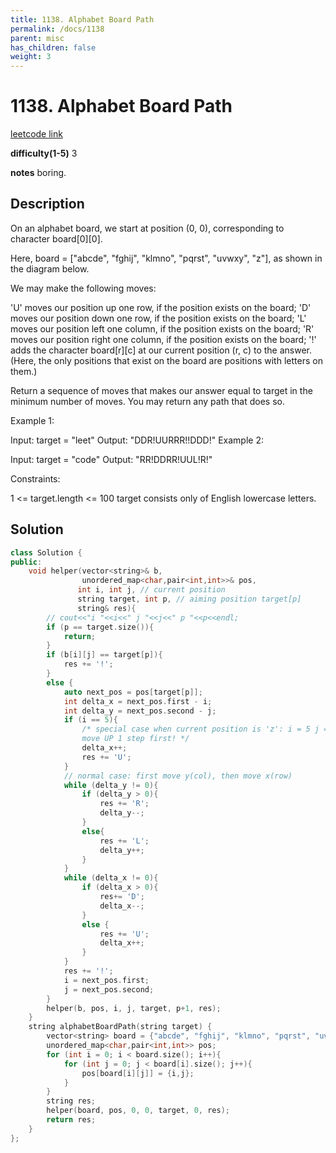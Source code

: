 ```yaml
---
title: 1138. Alphabet Board Path
permalink: /docs/1138
parent: misc
has_children: false
weight: 3
---
```

# 1138. Alphabet Board Path
[leetcode link](https://leetcode.com/problems/alphabet-board-path/)

**difficulty(1-5)** 
3

**notes** 
boring.

## Description
On an alphabet board, we start at position (0, 0), corresponding to character board[0][0].

Here, board = ["abcde", "fghij", "klmno", "pqrst", "uvwxy", "z"], as shown in the diagram below.



We may make the following moves:

'U' moves our position up one row, if the position exists on the board;
'D' moves our position down one row, if the position exists on the board;
'L' moves our position left one column, if the position exists on the board;
'R' moves our position right one column, if the position exists on the board;
'!' adds the character board[r][c] at our current position (r, c) to the answer.
(Here, the only positions that exist on the board are positions with letters on them.)

Return a sequence of moves that makes our answer equal to target in the minimum number of moves.  You may return any path that does so.

 

Example 1:

Input: target = "leet"
Output: "DDR!UURRR!!DDD!"
Example 2:

Input: target = "code"
Output: "RR!DDRR!UUL!R!"
 

Constraints:

1 <= target.length <= 100
target consists only of English lowercase letters.


## Solution
```c++
class Solution {
public:
    void helper(vector<string>& b,
                unordered_map<char,pair<int,int>>& pos,
               int i, int j, // current position
               string target, int p, // aiming position target[p]
               string& res){
        // cout<<"i "<<i<<" j "<<j<<" p "<<p<<endl;
        if (p == target.size()){
            return;
        }
        if (b[i][j] == target[p]){
            res += '!';
        }
        else {
            auto next_pos = pos[target[p]];
            int delta_x = next_pos.first - i;
            int delta_y = next_pos.second - j;
            if (i == 5){ 
                /* special case when current position is 'z': i = 5 j = 0
                move UP 1 step first! */
                delta_x++;
                res += 'U';
            }
            // normal case: first move y(col), then move x(row)
            while (delta_y != 0){
                if (delta_y > 0){
                    res += 'R';
                    delta_y--;
                }
                else{
                    res += 'L';
                    delta_y++;
                }
            }
            while (delta_x != 0){
                if (delta_x > 0){
                    res+= 'D';
                    delta_x--;
                }
                else {
                    res += 'U';
                    delta_x++;
                }
            }
            res += '!';
            i = next_pos.first;
            j = next_pos.second;
        }
        helper(b, pos, i, j, target, p+1, res);
    }
    string alphabetBoardPath(string target) {
        vector<string> board = {"abcde", "fghij", "klmno", "pqrst", "uvwxy", "z"};
        unordered_map<char,pair<int,int>> pos;
        for (int i = 0; i < board.size(); i++){
            for (int j = 0; j < board[i].size(); j++){
                pos[board[i][j]] = {i,j};
            }
        }
        string res;
        helper(board, pos, 0, 0, target, 0, res);
        return res;
    }
};
``` 

<!-- 
Default label
{: .label }

Blue label
{: .label .label-blue }

Stable
{: .label .label-green }

New release
{: .label .label-purple }

Coming soon
{: .label .label-yellow }

Deprecated
{: .label .label-red } -->
